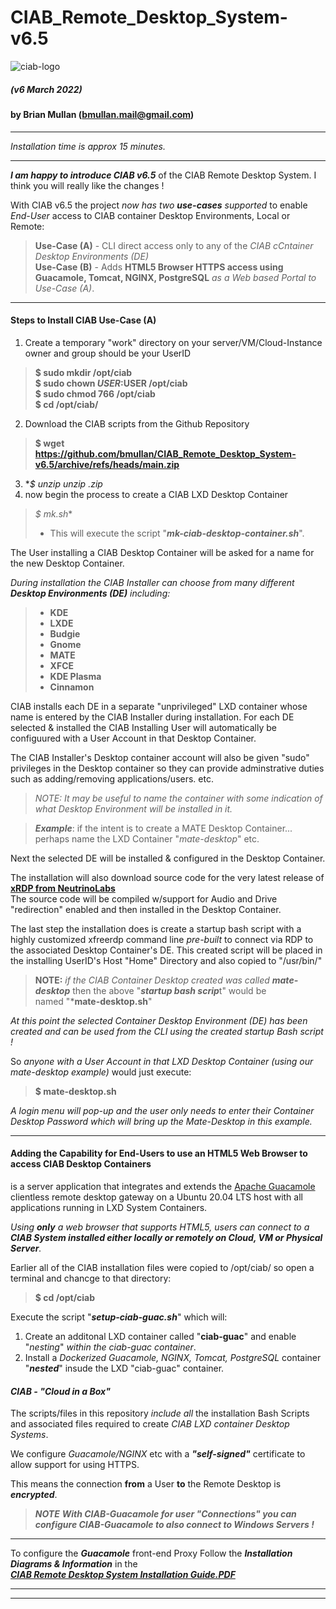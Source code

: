 # CIAB_Remote_Desktop_System-v6.5

![ciab-logo](https://user-images.githubusercontent.com/1682855/51850975-ea4e3480-22f0-11e9-9128-d945e1e2a9ab.png?classes=float-left)  
  
##### (v6 March 2022)  
#### by Brian Mullan (bmullan.mail@gmail.com)  

---  

*Installation time is approx 15 minutes.*

---  

_**I am happy to introduce CIAB v6.5**_ of the CIAB Remote Desktop System.   I think you will really like the changes !   

With CIAB v6.5 the project *now has two **use-cases** supported* to enable *End-User* access to CIAB container Desktop Environments, Local or Remote:  

> **Use-Case (A)** - CLI direct access only to any of the *CIAB cCntainer Desktop Environments (DE)*  
> **Use-Case (B)** - Adds **HTML5 Browser HTTPS access using Guacamole, Tomcat, NGINX, PostgreSQL** *as a Web based Portal to Use-Case (A)*.

---

#### Steps to Install CIAB Use-Case (A)  

1) Create a temporary "work" directory on your server/VM/Cloud-Instance owner and group should be your UserID 
> **$ sudo mkdir /opt/ciab**  
> **$ sudo chown $USER:$USER /opt/ciab**    
> **$ sudo chmod 766 /opt/ciab**  
> **$ cd /opt/ciab/**  

2) Download the CIAB scripts from the Github Repository  
> **$ wget https://github.com/bmullan/CIAB_Remote_Desktop_System-v6.5/archive/refs/heads/main.zip**

3) **$ unzip unzip *.zip**  
4) now begin the process to create a CIAB LXD Desktop Container 
> **$ mk*.sh**  
> - This will execute the script "***mk-ciab-desktop-container.sh***".  

The User installing a CIAB Desktop Container will be asked for a name for the new Desktop Container.  

_During installation the CIAB Installer can choose from many different **Desktop Environments (DE)** including:_  
> - **KDE**  
> - **LXDE**  
> - **Budgie**  
> - **Gnome**  
> - **MATE**  
> - **XFCE**  
> - **KDE Plasma**   
> - **Cinnamon**  

CIAB installs each DE in a separate "unprivileged" LXD container whose name is entered by the CIAB Installer during installation.
For each DE selected & installed the CIAB Installing User will automatically be configuured with a User Account in that Desktop Container.

The CIAB Installer's Desktop container account will also be given "sudo" privileges in the Desktop container so they can provide adminstrative 
duties such as adding/removing applications/users. etc.  

> *NOTE: It may be useful to name the container with some indication of what Desktop Environment will be installed in it.*  

> ***Example***:   if the intent is to create a MATE Desktop Container... perhaps name the LXD Container "*mate-desktop*" etc.

Next the selected DE will be installed & configured in the Desktop Container.

The installation will also download source code for the very latest release of **[xRDP from NeutrinoLabs](https://github.com/neutrinolabs/xrdp)**  
The source code will be compiled w/support for Audio and Drive "redirection" enabled and then installed in the Desktop Container.

The last step the installation does is create a startup bash script with a highly customized xfreerdp command line *pre-built*
to connect via RDP to the associated Desktop Container's DE.   This created script will be placed in the installing UserID's
Host "Home" Directory and also copied to "/usr/bin/"

> **NOTE:**  *if the CIAB Container Desktop created was called **mate-desktop*** then the above "***startup bash scrip***t" would be  
> named "***mate-desktop.sh**"  

*At this point the selected Container Desktop Environment (DE) has been created and can be used from the CLI using the created startup Bash script !*

So *anyone with a User Account in that LXD Desktop Container (using our mate-desktop example)* would just execute:  
>  **$ mate-desktop.sh**  

*A login menu will pop-up and the user only needs to enter their Container Desktop Password which will bring up the Mate-Desktop in this example.*


---

#### Adding the Capability for End-Users to use an HTML5 Web Browser to access CIAB Desktop Containers

is a server application that integrates and extends the [Apache Guacamole](https://guacamole.apache.org/) clientless remote desktop gateway on a Ubuntu 20.04 LTS host with all applications running in LXD System Containers.   

_Using **only** a web browser that supports HTML5, users can connect to a **CIAB System installed either locally or remotely on Cloud, VM or Physical Server**._  

Earlier all of the CIAB installation files were copied to /opt/ciab/ so open a terminal and chancge to that directory:

> **$ cd /opt/ciab**  

Execute the script "***setup-ciab-guac.sh***"  which will:  
1) Create an additonal LXD container called "**ciab-guac**" and enable "*nesting*" *within the ciab-guac container*.  
2) Install a *Dockerized* *Guacamole, NGINX, Tomcat, PostgreSQL* container "***nested***" insude the LXD "ciab-guac" container.  

#### _**CIAB - "Cloud in a Box"**_  

The scripts/files in this repository _include all_ the installation Bash Scripts and associated files required to create *CIAB LXD container Desktop Systems*.  

We configure _Guacamole/NGINX_ etc with a _**"self-signed"**_ certificate to allow support for using HTTPS.   
  
This means the connection **from** a User **to** the Remote Desktop is _**encrypted**_.  

> _**NOTE**_ 
> ***With CIAB-Guacamole for user "Connections" you can configure CIAB-Guacamole to also connect to Windows Servers !***  


---
  
To configure the ***Guacamole*** front-end Proxy Follow the ***Installation Diagrams & Information*** in the   
_**[CIAB Remote Desktop System Installation Guide.PDF](https://github.com/bmullan/CIAB_Remote_Desktop_System-v6/blob/main/CIAB%20Remote%20Desktop%20System%20Installation.pdf)**_


---

---


